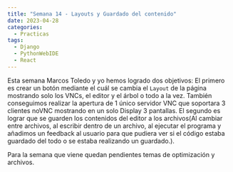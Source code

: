 ```yaml
---
title: "Semana 14 - Layouts y Guardado del contenido"
date: 2023-04-28
categories:
  - Practicas
tags:
  - Django
  - PythonWebIDE
  - React
---
```


Esta semana Marcos Toledo y yo hemos logrado dos objetivos: El primero es crear un botón mediante el cuál se cambia el `Layout` de la página mostrando solo los VNCs, el editor y el árbol o todo a la vez. También conseguimos realizar la apertura de 1 único servidor VNC que soportara 3 clientes noVNC mostrando en un solo Display 3 pantallas. El segundo es lograr que se guarden los contenidos del editor a los archivos(Al cambiar entre archivos, al escribir dentro de un archivo, al ejecutar el programa y añadimos un feedback al usuario para que pudiera ver si el código estaba guardado del todo o se estaba realizando un guardado.).

Para la semana que viene quedan pendientes temas de optimización y archivos.